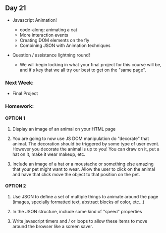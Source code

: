 ## Day 21

* Javascript Animation!
    * code-along: animating a cat
    * More interaction events
    * Creating DOM elements on the fly
    * Combining JSON with Animation techniques


* Question / assistance lightning round!
  * We will begin locking in what your final project for this course will be, and it's key that we all try our best to get on the "same page".

### Next Week:

* Final Project

### Homework:

#### OPTION 1

1. Display an image of an animal on your HTML page

2. You are going to now use JS DOM manipulation do "decorate" that animal. The decoration should be triggered by some type of user event. However you decorate the animal is up to you! You can draw on it, put a hat on it, make it wear makeup, etc.

3. Include an image of a hat or a moustache or something else amazing that your pet might want to wear. Allow the user to click on the animal and have that click move the object to that position on the pet.

#### OPTION 2

1. Use JSON to define a set of multiple things to animate around the page (images, specially formatted text, abstract blocks of color, etc...)

2. In the JSON structure, include some kind of "speed" properties

3. Write javascript timers and / or loops to allow these items to move around the browser like a screen saver.
